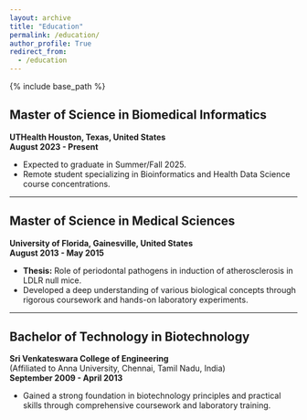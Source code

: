 ```yaml
---
layout: archive
title: "Education"
permalink: /education/
author_profile: True
redirect_from:
  - /education
---
```


{% include base_path %}

## Master of Science in Biomedical Informatics  
**UTHealth Houston, Texas, United States**  
**August 2023 - Present**  

- Expected to graduate in Summer/Fall 2025.  
- Remote student specializing in Bioinformatics and Health Data Science course concentrations.  

---

## Master of Science in Medical Sciences  
**University of Florida, Gainesville, United States**  
**August 2013 - May 2015**  

- **Thesis:** Role of periodontal pathogens in induction of atherosclerosis in LDLR null mice.  
- Developed a deep understanding of various biological concepts through rigorous coursework and hands-on laboratory experiments.  

---

## Bachelor of Technology in Biotechnology  
**Sri Venkateswara College of Engineering**  
(Affiliated to Anna University, Chennai, Tamil Nadu, India)  
**September 2009 - April 2013**  

- Gained a strong foundation in biotechnology principles and practical skills through comprehensive coursework and laboratory training.
